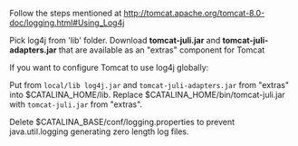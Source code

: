 Follow the steps mentioned at http://tomcat.apache.org/tomcat-8.0-doc/logging.html#Using_Log4j

Pick log4j from 'lib' folder. Download **tomcat-juli.jar** and **tomcat-juli-adapters.jar** that are available as an "extras" component for Tomcat

If you want to configure Tomcat to use log4j globally:

Put from `local/lib log4j.jar` and `tomcat-juli-adapters.jar` from "extras" into $CATALINA_HOME/lib.
Replace $CATALINA_HOME/bin/tomcat-juli.jar with `tomcat-juli.jar` from "extras".

Delete $CATALINA_BASE/conf/logging.properties to prevent java.util.logging generating zero length log files.
